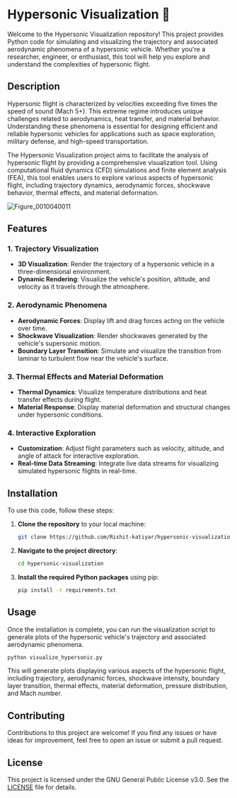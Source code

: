
# Hypersonic Visualization 🚀

Welcome to the Hypersonic Visualization repository! This project provides Python code for simulating and visualizing the trajectory and associated aerodynamic phenomena of a hypersonic vehicle. Whether you're a researcher, engineer, or enthusiast, this tool will help you explore and understand the complexities of hypersonic flight.

## Description

Hypersonic flight is characterized by velocities exceeding five times the speed of sound (Mach 5+). This extreme regime introduces unique challenges related to aerodynamics, heat transfer, and material behavior. Understanding these phenomena is essential for designing efficient and reliable hypersonic vehicles for applications such as space exploration, military defense, and high-speed transportation.

The Hypersonic Visualization project aims to facilitate the analysis of hypersonic flight by providing a comprehensive visualization tool. Using computational fluid dynamics (CFD) simulations and finite element analysis (FEA), this tool enables users to explore various aspects of hypersonic flight, including trajectory dynamics, aerodynamic forces, shockwave behavior, thermal effects, and material deformation.

![Figure_0010040011](https://github.com/Rishit-katiyar/hypersonic-visualization/assets/167756997/744dce21-e3bb-467c-a89a-fa1f587f6371)

## Features

### 1. Trajectory Visualization

- **3D Visualization**: Render the trajectory of a hypersonic vehicle in a three-dimensional environment.
- **Dynamic Rendering**: Visualize the vehicle's position, altitude, and velocity as it travels through the atmosphere.

### 2. Aerodynamic Phenomena

- **Aerodynamic Forces**: Display lift and drag forces acting on the vehicle over time.
- **Shockwave Visualization**: Render shockwaves generated by the vehicle's supersonic motion.
- **Boundary Layer Transition**: Simulate and visualize the transition from laminar to turbulent flow near the vehicle's surface.

### 3. Thermal Effects and Material Deformation

- **Thermal Dynamics**: Visualize temperature distributions and heat transfer effects during flight.
- **Material Response**: Display material deformation and structural changes under hypersonic conditions.

### 4. Interactive Exploration

- **Customization**: Adjust flight parameters such as velocity, altitude, and angle of attack for interactive exploration.
- **Real-time Data Streaming**: Integrate live data streams for visualizing simulated hypersonic flights in real-time.

## Installation

To use this code, follow these steps:

1. **Clone the repository** to your local machine:

   ```bash
   git clone https://github.com/Rishit-katiyar/hypersonic-visualization.git
   ```

2. **Navigate to the project directory**:

   ```bash
   cd hypersonic-visualization
   ```

3. **Install the required Python packages** using pip:

   ```bash
   pip install -r requirements.txt
   ```

## Usage

Once the installation is complete, you can run the visualization script to generate plots of the hypersonic vehicle's trajectory and associated aerodynamic phenomena.

```bash
python visualize_hypersonic.py
```

This will generate plots displaying various aspects of the hypersonic flight, including trajectory, aerodynamic forces, shockwave intensity, boundary layer transition, thermal effects, material deformation, pressure distribution, and Mach number.

## Contributing

Contributions to this project are welcome! If you find any issues or have ideas for improvement, feel free to open an issue or submit a pull request.

## License

This project is licensed under the GNU General Public License v3.0. See the [LICENSE](LICENSE) file for details.
